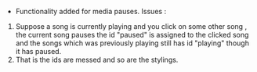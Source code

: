 * Functionality added for media pauses.
Issues : 
1. Suppose a song is currently playing and you click on some other song , the current 
song pauses the id "paused" is assigned to the clicked song and the songs which was
previously playing still has id "playing" though it has paused.
2. That is the ids are messed and so are the stylings.
